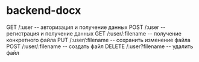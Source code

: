 # backend-docx

GET /:user -- авторизация и получение данных
POST /:user -- регистрация и получение данных
GET /:user/:filename -- получение конкретного файла
PUT /:user/:filename -- сохранить изменение файла
POST /:user/:filename -- создать файл
DELETE /:user?filename -- удалить файл




<!-- DELETE /users/file/:filename -- получение доступа к файлу -->

